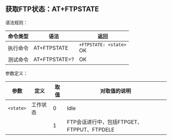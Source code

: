 ## 获取FTP状态：AT+FTPSTATE

语法规则：

| 命令类型 | 语法          | 返回                        |
| -------- | ------------- | --------------------------- |
| 执行命令 | AT+FTPSTATE   | `+FTPSTATE: <state>` <br>OK |
| 测试命令 | AT+FTPSTATE=? | OK                          |

 

参数定义：

| 参数      | 定义     | 取值 | 对取值的说明                               |
| --------- | -------- | ---- | ------------------------------------------ |
| `<state>` | 工作状态 | 0    | Idle                                       |
|           |          | 1    | FTP会话进行中，包括FTPGET、FTPPUT、FTPDELE |
